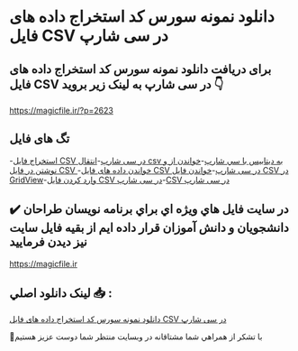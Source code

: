 # دانلود نمونه سورس کد استخراج داده های فایل CSV در سی شارپ

## برای دریافت دانلود نمونه سورس کد استخراج داده های فایل CSV در سی شارپ به لینک زیر بروید 👇

https://magicfile.ir/?p=2623

## تگ های فایل

-[استخراج فایل CSV در سی شارپ](https://magicfile.ir/product/%d8%b3%d9%88%d8%b1%d8%b3-%da%a9%d8%af-%d8%a7%d8%b3%d8%aa%d8%ae%d8%b1%d8%a7%d8%ac-%d8%af%d8%a7%d8%af%d9%87-%d9%87%d8%a7%db%8c-%d9%81%d8%a7%db%8c%d9%84-csv-%d8%af%d8%b1-%d8%b3%db%8c-%d8%b4%d8%a7%d8%b1%d9%be/)-[انتقال csv به ديتابيس با سي شارپ](https://magicfile.ir/product/%d8%b3%d9%88%d8%b1%d8%b3-%da%a9%d8%af-%d8%a7%d8%b3%d8%aa%d8%ae%d8%b1%d8%a7%d8%ac-%d8%af%d8%a7%d8%af%d9%87-%d9%87%d8%a7%db%8c-%d9%81%d8%a7%db%8c%d9%84-csv-%d8%af%d8%b1-%d8%b3%db%8c-%d8%b4%d8%a7%d8%b1%d9%be/)-[خواندن از و نوشتن در فایل CSV  ](https://magicfile.ir/product/%d8%b3%d9%88%d8%b1%d8%b3-%da%a9%d8%af-%d8%a7%d8%b3%d8%aa%d8%ae%d8%b1%d8%a7%d8%ac-%d8%af%d8%a7%d8%af%d9%87-%d9%87%d8%a7%db%8c-%d9%81%d8%a7%db%8c%d9%84-csv-%d8%af%d8%b1-%d8%b3%db%8c-%d8%b4%d8%a7%d8%b1%d9%be/)-[خواندن داده های فایل CSV در سی شارپ](https://magicfile.ir/product/%d8%b3%d9%88%d8%b1%d8%b3-%da%a9%d8%af-%d8%a7%d8%b3%d8%aa%d8%ae%d8%b1%d8%a7%d8%ac-%d8%af%d8%a7%d8%af%d9%87-%d9%87%d8%a7%db%8c-%d9%81%d8%a7%db%8c%d9%84-csv-%d8%af%d8%b1-%d8%b3%db%8c-%d8%b4%d8%a7%d8%b1%d9%be/)-[خواندن فایل CSV در GridView](https://magicfile.ir/product/%d8%b3%d9%88%d8%b1%d8%b3-%da%a9%d8%af-%d8%a7%d8%b3%d8%aa%d8%ae%d8%b1%d8%a7%d8%ac-%d8%af%d8%a7%d8%af%d9%87-%d9%87%d8%a7%db%8c-%d9%81%d8%a7%db%8c%d9%84-csv-%d8%af%d8%b1-%d8%b3%db%8c-%d8%b4%d8%a7%d8%b1%d9%be/)-[وارد کردن فایل CSV در سی شارپ](https://magicfile.ir/product/%d8%b3%d9%88%d8%b1%d8%b3-%da%a9%d8%af-%d8%a7%d8%b3%d8%aa%d8%ae%d8%b1%d8%a7%d8%ac-%d8%af%d8%a7%d8%af%d9%87-%d9%87%d8%a7%db%8c-%d9%81%d8%a7%db%8c%d9%84-csv-%d8%af%d8%b1-%d8%b3%db%8c-%d8%b4%d8%a7%d8%b1%d9%be/)-[CSV در سی شارپ](https://magicfile.ir/product/%d8%b3%d9%88%d8%b1%d8%b3-%da%a9%d8%af-%d8%a7%d8%b3%d8%aa%d8%ae%d8%b1%d8%a7%d8%ac-%d8%af%d8%a7%d8%af%d9%87-%d9%87%d8%a7%db%8c-%d9%81%d8%a7%db%8c%d9%84-csv-%d8%af%d8%b1-%d8%b3%db%8c-%d8%b4%d8%a7%d8%b1%d9%be/)

## ✔️ در سايت فايل هاي ويژه اي براي برنامه نويسان طراحان دانشجويان و دانش آموزان قرار داده ايم از بقيه فايل سايت نيز ديدن فرماييد

https://magicfile.ir


## لينک دانلود اصلي 📥 :

[دانلود نمونه سورس کد استخراج داده های فایل CSV در سی شارپ](https://magicfile.ir/product/%d8%b3%d9%88%d8%b1%d8%b3-%da%a9%d8%af-%d8%a7%d8%b3%d8%aa%d8%ae%d8%b1%d8%a7%d8%ac-%d8%af%d8%a7%d8%af%d9%87-%d9%87%d8%a7%db%8c-%d9%81%d8%a7%db%8c%d9%84-csv-%d8%af%d8%b1-%d8%b3%db%8c-%d8%b4%d8%a7%d8%b1%d9%be/) 


🙏با تشکر از همراهي شما مشتاقانه در وبسایت منتظر شما دوست عزیز هستیم

